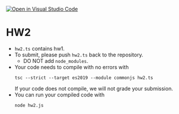 [![Open in Visual Studio Code](https://classroom.github.com/assets/open-in-vscode-c66648af7eb3fe8bc4f294546bfd86ef473780cde1dea487d3c4ff354943c9ae.svg)](https://classroom.github.com/online_ide?assignment_repo_id=8576745&assignment_repo_type=AssignmentRepo)
# HW2

- `hw2.ts` contains hw1.
- To submit, please push `hw2.ts` back to the repository.
    * DO NOT add `node_modules`.
- Your code needs to compile with no errors with
    ```
    tsc --strict --target es2019 --module commonjs hw2.ts
    ``` 
    If your code does not compile, we will not grade your submission.
- You can run your compiled code with
    ```
    node hw2.js
    ```

